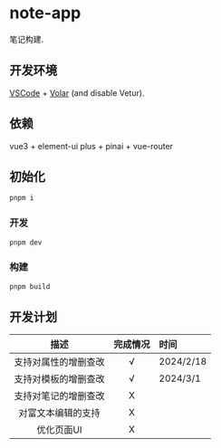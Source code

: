 # note-app

笔记构建.

## 开发环境

[VSCode](https://code.visualstudio.com/) + [Volar](https://marketplace.visualstudio.com/items?itemName=Vue.volar) (and
disable Vetur).

## 依赖

vue3 + element-ui plus + pinai + vue-router

## 初始化

```sh
pnpm i
```

### 开发

```sh
pnpm dev
```

### 构建

```sh
pnpm build
```

## 开发计划

|     描述     | 完成情况 | 时间        |
|:----------:|:----:|:----------|
| 支持对属性的增删查改 |  √   | 2024/2/18 |
| 支持对模板的增删查改 |  √   | 2024/3/1  |
| 支持对笔记的增删查改 |  X   |           |
| 对富文本编辑的支持  |  X   |           |
|   优化页面UI   |  X   |           |



